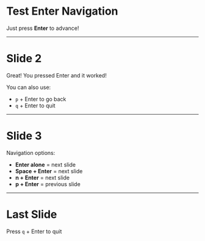 # Test Enter Navigation

Just press **Enter** to advance!

---

# Slide 2

Great! You pressed Enter and it worked!

You can also use:
- `p` + Enter to go back
- `q` + Enter to quit

---

# Slide 3

Navigation options:
- **Enter alone** = next slide
- **Space + Enter** = next slide  
- **n + Enter** = next slide
- **p + Enter** = previous slide

---

# Last Slide

Press `q` + Enter to quit
